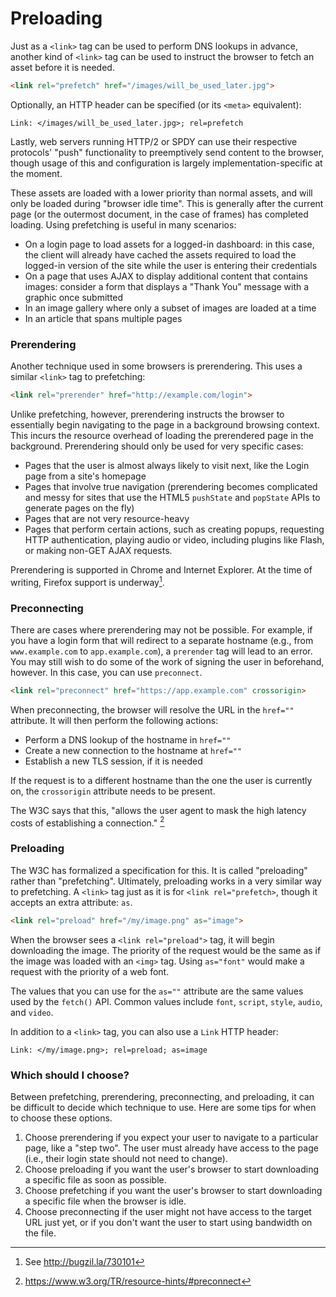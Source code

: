# Preloading

Just as a `<link>` tag can be used to perform DNS lookups in advance, another kind of `<link>` tag can be used to instruct the browser to fetch an asset before it is needed.

```html
<link rel="prefetch" href="/images/will_be_used_later.jpg">
```

Optionally, an HTTP header can be specified (or its `<meta>` equivalent):

```
Link: </images/will_be_used_later.jpg>; rel=prefetch
```

Lastly, web servers running HTTP/2 or SPDY can use their respective protocols' "push" functionality to preemptively send content to the browser, though usage of this and configuration is largely implementation-specific at the moment.

These assets are loaded with a lower priority than normal assets, and will only be loaded during "browser idle time". This is generally after the current page (or the outermost document, in the case of frames) has completed loading. Using prefetching is useful in many scenarios:

- On a login page to load assets for a logged-in dashboard: in this case, the client will already have cached the assets required to load the logged-in version of the site while the user is entering their credentials
- On a page that uses AJAX to display additional content that contains images: consider a form that displays a "Thank You" message with a graphic once submitted
- In an image gallery where only a subset of images are loaded at a time
- In an article that spans multiple pages


### Prerendering

Another technique used in some browsers is prerendering. This uses a similar `<link>` tag to prefetching:

```html
<link rel="prerender" href="http://example.com/login">
```

Unlike prefetching, however, prerendering instructs the browser to essentially begin navigating to the page in a background browsing context. This incurs the resource overhead of loading the prerendered page in the background. Prerendering should only be used for very specific cases:

- Pages that the user is almost always likely to visit next, like the Login page from a site's homepage
- Pages that involve true navigation (prerendering becomes complicated and messy for sites that use the HTML5 `pushState` and `popState` APIs to generate pages on the fly)
- Pages that are not very resource-heavy
- Pages that perform certain actions, such as creating popups, requesting HTTP authentication, playing audio or video, including plugins like Flash, or making non-GET AJAX requests.

Prerendering is supported in Chrome and Internet Explorer. At the time of writing, Firefox support is underway[^1].

[^1]: See http://bugzil.la/730101


### Preconnecting

There are cases where prerendering may not be possible. For example, if you have a login form that will redirect to a separate hostname (e.g., from `www.example.com` to `app.example.com`), a `prerender` tag will lead to an error. You may still wish to do some of the work of signing the user in beforehand, however. In this case, you can use `preconnect`.

```html
<link rel="preconnect" href="https://app.example.com" crossorigin>
```

When preconnecting, the browser will resolve the URL in the `href=""` attribute. It will then perform the following actions:

- Perform a DNS lookup of the hostname in `href=""`
- Create a new connection to the hostname at `href=""`
- Establish a new TLS session, if it is needed

If the request is to a different hostname than the one the user is currently on, the `crossorigin` attribute needs to be present.

The W3C says that this, "allows the user agent to mask the high latency costs of establishing a connection." [^2]

[^2]: https://www.w3.org/TR/resource-hints/#preconnect


### Preloading

The W3C has formalized a specification for this. It is called "preloading" rather than "prefetching". Ultimately, preloading works in a very similar way to prefetching. A `<link>` tag just as it is for `<link rel="prefetch>`, though it accepts an extra attribute: `as`.

```html
<link rel="preload" href="/my/image.png" as="image">
```

When the browser sees a `<link rel="preload">` tag, it will begin downloading the image. The priority of the request would be the same as if the image was loaded with an `<img>` tag. Using `as="font"` would make a request with the priority of a web font.

The values that you can use for the `as=""` attribute are the same values used by the `fetch()` API. Common values include `font`, `script`, `style`, `audio`, and `video`.

In addition to a `<link>` tag, you can also use a `Link` HTTP header:

```
Link: </my/image.png>; rel=preload; as=image
```

### Which should I choose?

Between prefetching, prerendering, preconnecting, and preloading, it can be difficult to decide which technique to use. Here are some tips for when to choose these options.

1. Choose prerendering if you expect your user to navigate to a particular page, like a "step two". The user must already have access to the page (i.e., their login state should not need to change).
2. Choose preloading if you want the user's browser to start downloading a specific file as soon as possible.
3. Choose prefetching if you want the user's browser to start downloading a specific file when the browser is idle.
4. Choose preconnecting if the user might not have access to the target URL just yet, or if you don't want the user to start using bandwidth on the file.


